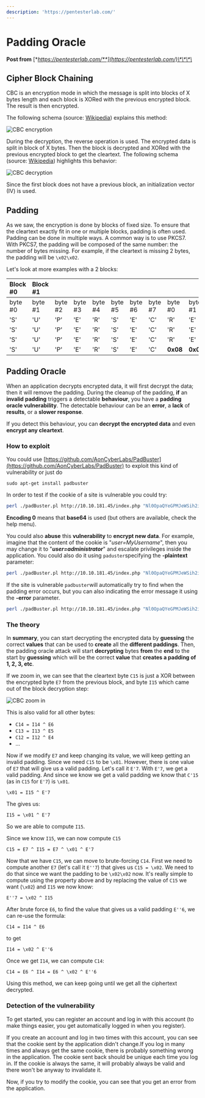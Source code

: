 ```yaml
---
description: 'https://pentesterlab.com/'
---
```


# Padding Oracle

**Post from** [**https://pentesterlab.com/**](https://pentesterlab.com/)\*\*\*\*

## Cipher Block Chaining

CBC is an encryption mode in which the message is split into blocks of X bytes length and each block is XORed with the previous encrypted block. The result is then encrypted.

The following schema \(source: [Wikipedia](http://en.wikipedia.org/wiki/Block_cipher_mode_of_operation)\) explains this method:

![CBC encryption](https://assets.pentesterlab.com/padding_oracle/CBC_encryption.png)

During the decryption, the reverse operation is used. The encrypted data is split in block of X bytes. Then the block is decrypted and XORed with the previous encrypted block to get the cleartext. The following schema \(source: [Wikipedia](http://en.wikipedia.org/wiki/Block_cipher_mode_of_operation)\) highlights this behavior:

![CBC decryption](https://assets.pentesterlab.com/padding_oracle/CBC_decryption.png)

Since the first block does not have a previous block, an initialization vector \(IV\) is used.

## Padding

As we saw, the encryption is done by blocks of fixed size. To ensure that the cleartext exactly fit in one or multiple blocks, padding is often used. Padding can be done in multiple ways. A common way is to use PKCS7. With PKCS7, the padding will be composed of the same number: the number of bytes missing. For example, if the cleartext is missing 2 bytes, the padding will be `\x02\x02`.

Let's look at more examples with a 2 blocks:

| Block \#0 | Block \#1 |  |  |  |  |  |  |  |  |  |  |  |  |  |  |
| :--- | :--- | :--- | :--- | :--- | :--- | :--- | :--- | :--- | :--- | :--- | :--- | :--- | :--- | :--- | :--- |
| byte \#0 | byte \#1 | byte \#2 | byte \#3 | byte \#4 | byte \#5 | byte \#6 | byte \#7 | byte \#0 | byte \#1 | byte \#2 | byte \#3 | byte \#4 | byte \#5 | byte \#6 | byte \#7 |
| 'S' | 'U' | 'P' | 'E' | 'R' | 'S' | 'E' | 'C' | 'R' | 'E' | 'T' | '1' | '2' | '3' | **0x02** | **0x02** |
| 'S' | 'U' | 'P' | 'E' | 'R' | 'S' | 'E' | 'C' | 'R' | 'E' | 'T' | '1' | '2' | **0x03** | **0x03** | **0x03** |
| 'S' | 'U' | 'P' | 'E' | 'R' | 'S' | 'E' | 'C' | 'R' | 'E' | 'T' | **0x05** | **0x05** | **0x05** | **0x05** | **0x05** |
| 'S' | 'U' | 'P' | 'E' | 'R' | 'S' | 'E' | 'C' | **0x08** | **0x08** | **0x08** | **0x08** | **0x08** | **0x08** | **0x08** | **0x08** |

## Padding Oracle

When an application decrypts encrypted data, it will first decrypt the data; then it will remove the padding. During the cleanup of the padding, **if** an **invalid** **padding** triggers a detectable **behaviour**, you have a **padding oracle vulnerability**. The detectable behaviour can be an **error**, a **lack** of **results**, or a **slower response**.

If you detect this behaviour, you can **decrypt the encrypted data** and even **encrypt any cleartext**.

### How to exploit

You could use [https://github.com/AonCyberLabs/PadBuster](https://github.com/AonCyberLabs/PadBuster) to exploit this kind of vulnerability or just do 

```text
sudo apt-get install padbuster
```

In order to test if the cookie of a site is vulnerable you could try: 

```bash
perl ./padBuster.pl http://10.10.181.45/index.php "Nl0OpaQYeGPMJeWSih2iiQ==" 8 -encoding 0 -cookies "auth=Nl0OpaQYeGPMJeWSih2iiQ=="
```

**Encoding 0** means that **base64** is used \(but others are available, check the help menu\).

You could also **abuse** this **vulnerability** to **encrypt new data**. For example, imagine that the content of the cookie is "_user=MyUsername_", then you may change it to "_**user=administrator**_" and escalate privileges inside the application. You could also do it using `paduster`specifying the **-plaintext** parameter:

```bash
perl ./padBuster.pl http://10.10.181.45/index.php "Nl0OpaQYeGPMJeWSih2iiQ==" 8 -encoding 0 -cookies "auth=Nl0OpaQYeGPMJeWSih2iiQ==" -plaintext "user=administrator"
```

If the site is vulnerable `padbuster`will automatically try to find when the padding error occurs, but you can also indicating the error message it using the **-error** parameter.

```bash
perl ./padBuster.pl http://10.10.181.45/index.php "Nl0OpaQYeGPMJeWSih2iiQ==" 8 -encoding 0 -cookies "hcon=Nl0OpaQYeGPMJeWSih2iiQ==" -error "Invalid padding"
```

### The theory

In **summary**, you can start decrypting the encrypted data by **guessing** the correct **values** that can be used to **create** all the **different paddings**. Then, the padding oracle attack will start **decrypting** bytes **from** the **end** to the start by **guessing** which will be the correct **value** that **creates a padding of 1, 2, 3, etc**.

If we zoom in, we can see that the cleartext byte `C15` is just a XOR between the encrypted byte `E7` from the previous block, and byte `I15` which came out of the block decryption step:

![CBC zoom in](https://assets.pentesterlab.com/padding_oracle/zoomin.png)

This is also valid for all other bytes:

* `C14 = I14 ^ E6`
* `C13 = I13 ^ E5`
* `C12 = I12 ^ E4`
* ...

Now if we modify `E7` and keep changing its value, we will keep getting an invalid padding. Since we need `C15` to be `\x01`. However, there is one value of `E7` that will give us a valid padding. Let's call it `E'7`. With `E'7`, we get a valid padding. And since we know we get a valid padding we know that `C'15` \(as in `C15` for `E'7`\) is `\x01`.

`\x01 = I15 ^ E'7`

The gives us:

`I15 = \x01 ^ E'7`

So we are able to compute `I15`.

Since we know `I15`, we can now compute `C15`

`C15 = E7 ^ I15 = E7 ^ \x01 ^ E'7`

Now that we have `C15`, we can move to brute-forcing `C14`. First we need to compute another `E7` \(let's call it `E''7`\) that gives us `C15 = \x02`. We need to do that since we want the padding to be `\x02\x02` now. It's really simple to compute using the property above and by replacing the value of `C15` we want \(`\x02`\) and `I15` we now know:

`E''7 = \x02 ^ I15`

After brute force `E6`, to find the value that gives us a valid padding `E''6`, we can re-use the formula:

`C14 = I14 ^ E6`

to get

`I14 = \x02 ^ E''6`

Once we get `I14`, we can compute `C14`:

`C14 = E6 ^ I14 = E6 ^ \x02 ^ E''6`

Using this method, we can keep going until we get all the ciphertext decrypted.

### Detection of the vulnerability

To get started, you can register an account and log in with this account \(to make things easier, you get automatically logged in when you register\).

If you create an account and log in two times with this account, you can see that the cookie sent by the application didn't change.If you log in many times and always get the same cookie, there is probably something wrong in the application. The cookie sent back should be unique each time you log in. If the cookie is always the same, it will probably always be valid and there won't be anyway to invalidate it.

Now, if you try to modify the cookie, you can see that you get an error from the application.

